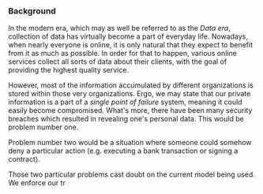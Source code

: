 ### Background

In the modern era, which may as well be referred to as the *Data era*, collection of data has virtually become a part of everyday life. Nowadays, when nearly everyone is online, it is only natural that they expect to benefit from it as much as possible. In order for that to happen, various online services collect all sorts of data about their clients, with the goal of providing the highest quality service.

However, most of the information accumulated by different organizations is stored within those very organizations. Ergo, we may state that our private information is a part of a *single point of failure* system, meaning it could easily become compromised. What's more, there have been many security breaches which resulted in revealing one's personal data. This would be problem number one.

Problem number two would be a situation where someone could somehow deny a particular action (e.g. executing a bank transaction or signing a contract). 

Those two particular problems cast doubt on the current model being used. We enforce our tr
<!--stackedit_data:
eyJoaXN0b3J5IjpbLTk5MDM4NTU1LC03NjU4MjcyOTIsLTg2OT
E1NjY2MSwtMTMxOTQzNDExOSwtMjExMTU1NDI1MiwtMTQ4Njkw
OTE3NywtMTk4MjIyNzkxNSwtMzU4OTI5Mzc5LDEwMTg1NzQ0Mj
csLTQ0ODQ4ODQyMF19
-->